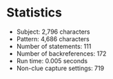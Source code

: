 # Statistics

<!-- %% svg-grid: none -->

* Subject: 2,796 characters
* Pattern: 4,686 characters
* Number of statements: 111
* Number of backreferences: 172
* Run time: 0.005 seconds
* Non-clue capture settings: 719
